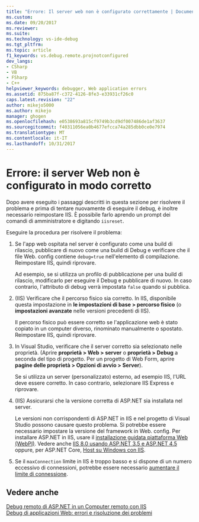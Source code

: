 ```yaml
---
title: "Errore: Il server web non è configurato correttamente | Documenti Microsoft"
ms.custom: 
ms.date: 09/20/2017
ms.reviewer: 
ms.suite: 
ms.technology: vs-ide-debug
ms.tgt_pltfrm: 
ms.topic: article
f1_keywords: vs.debug.remote.projnotconfigured
dev_langs:
- CSharp
- VB
- FSharp
- C++
helpviewer_keywords: debugger, Web application errors
ms.assetid: 875ba87f-c372-4126-8fe3-e33931cf26c0
caps.latest.revision: "22"
author: mikejo5000
ms.author: mikejo
manager: ghogen
ms.openlocfilehash: e0538693a815cf9749b3cd9df007486de1af3637
ms.sourcegitcommit: f40311056ea0b4677efcca74a285dbb0ce0e7974
ms.translationtype: MT
ms.contentlocale: it-IT
ms.lasthandoff: 10/31/2017
---
```

# <a name="error-the-web-server-is-not-configured-correctly"></a>Errore: il server Web non è configurato in modo corretto

Dopo avere eseguito i passaggi descritti in questa sezione per risolvere il problema e prima di tentare nuovamente di eseguire il debug, è inoltre necessario reimpostare IIS. È possibile farlo aprendo un prompt dei comandi di amministratore e digitando `iisreset`.

Eseguire la procedura per risolvere il problema:

1. Se l'app web ospitata nel server è configurato come una build di rilascio, pubblicare di nuovo come una build di Debug e verificare che il file Web. config contiene `debug=true` nell'elemento di compilazione. Reimpostare IIS, quindi riprovare.

    Ad esempio, se si utilizza un profilo di pubblicazione per una build di rilascio, modificarlo per eseguire il Debug e pubblicare di nuovo. In caso contrario, l'attributo di debug verrà impostata `false` quando si pubblica.

2. (IIS) Verificare che il percorso fisico sia corretto. In IIS, disponibile questa impostazione in **le impostazioni di base > percorso fisico** (o **impostazioni avanzate** nelle versioni precedenti di IIS).

    Il percorso fisico può essere corretto se l'applicazione web è stato copiato in un computer diverso, rinominato manualmente o spostato. Reimpostare IIS, quindi riprovare.

3. In Visual Studio, verificare che il server corretto sia selezionato nelle proprietà. (Aprire **proprietà > Web > server** o **proprietà > Debug** a seconda del tipo di progetto. Per un progetto di Web Form, aprire **pagine delle proprietà > Opzioni di avvio > Server**).

    Se si utilizza un server (personalizzato) esterno, ad esempio IIS, l'URL deve essere corretto. In caso contrario, selezionare IIS Express e riprovare.

4. (IIS) Assicurarsi che la versione corretta di ASP.NET sia installata nel server.

    Le versioni non corrispondenti di ASP.NET in IIS e nel progetto di Visual Studio possono causare questo problema. Si potrebbe essere necessario impostare la versione del framework in Web. config. Per installare ASP.NET in IIS, usare il [installazione guidata piattaforma Web (WebPI)](https://www.microsoft.com/web/downloads/platform.aspx). Vedere anche [IIS 8.0 usando ASP.NET 3.5 e ASP.NET 4.5](https://docs.microsoft.com/en-us/iis/get-started/whats-new-in-iis-8/iis-80-using-aspnet-35-and-aspnet-45) oppure, per ASP.NET Core, [Host su Windows con IIS](https://docs.asp.net/en/latest/publishing/iis.html).
  
4. Se il `maxConnection` limite in IIS è troppo basso e si dispone di un numero eccessivo di connessioni, potrebbe essere necessario [aumentare il limite di connessione](https://docs.microsoft.com/en-us/iis/configuration/system.applicationhost/sites/sitedefaults/limits).
  
## <a name="see-also"></a>Vedere anche  
 [Debug remoto di ASP.NET in un Computer remoto con IIS](../debugger/remote-debugging-aspnet-on-a-remote-iis-7-5-computer.md)   
 [Debug di applicazioni Web: errori e risoluzione dei problemi](../debugger/debugging-web-applications-errors-and-troubleshooting.md)